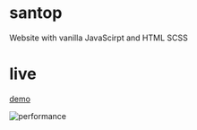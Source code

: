 # santop
Website with vanilla JavaScirpt and HTML SCSS

# live

[demo](https://santop.netlify.app/)

![performance](https://user-images.githubusercontent.com/43860287/117976254-da2ab980-b32f-11eb-9ae1-ade4602523a5.png)


